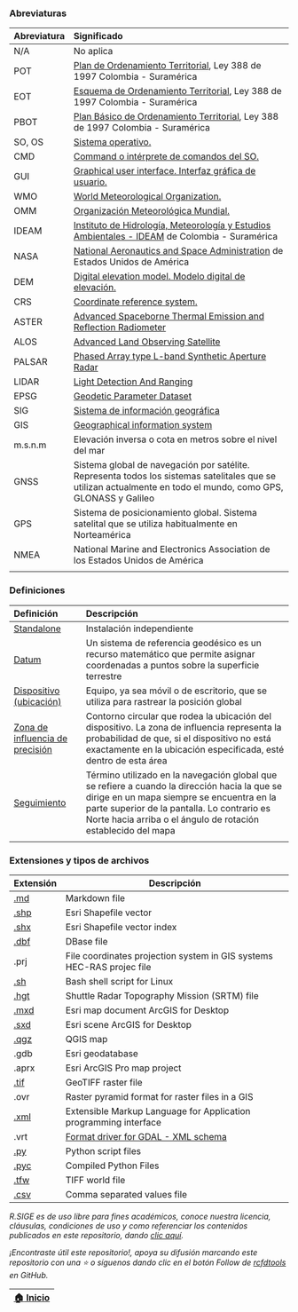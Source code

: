 ### Abreviaturas

| Abreviatura | Significado                                                                                                                                                          |
|:------------|:---------------------------------------------------------------------------------------------------------------------------------------------------------------------|
| N/A         | No aplica                                                                                                                                                            |
| POT         | [Plan de Ordenamiento Territorial](http://www.secretariasenado.gov.co/senado/basedoc/ley_0388_1997.html), Ley 388 de 1997 Colombia - Suramérica                      |
| EOT         | [Esquema de Ordenamiento Territorial](http://www.secretariasenado.gov.co/senado/basedoc/ley_0388_1997.html), Ley 388 de 1997 Colombia - Suramérica                   |
| PBOT        | [Plan Básico de Ordenamiento Territorial](http://www.secretariasenado.gov.co/senado/basedoc/ley_0388_1997.html), Ley 388 de 1997 Colombia - Suramérica               |
| SO, OS      | [Sistema operativo.](https://en.wikipedia.org/wiki/Operating_system)                                                                                                 |
| CMD         | [Command o intérprete de comandos del SO.](https://en.wikipedia.org/wiki/Cmd.exe)                                                                                    |
| GUI         | [Graphical user interface. Interfaz gráfica de usuario.](https://en.wikipedia.org/wiki/Graphical_user_interface)                                                     |
| WMO         | [World Meteorological Organization.](https://public.wmo.int/en)                                                                                                      |
| OMM         | [Organización Meteorológica Mundial.](https://public.wmo.int/es)                                                                                                     |
| IDEAM       | [Instituto de Hidrología, Meteorología y Estudios Ambientales - IDEAM](http://www.ideam.gov.co/) de Colombia - Suramérica                                            |
| NASA        | [National Aeronautics and Space Administration](https://www.nasa.gov/) de Estados Unidos de América                                                                  |
| DEM         | [Digital elevation model. Modelo digital de elevación.](https://pro.arcgis.com/en/pro-app/2.8/tool-reference/spatial-analyst/exploring-digital-elevation-models.htm) |
| CRS         | [Coordinate reference system.](https://docs.qgis.org/3.22/en/docs/gentle_gis_introduction/coordinate_reference_systems.html)                                         |
| ASTER       | [Advanced Spaceborne Thermal Emission and Reflection Radiometer ](https://asterweb.jpl.nasa.gov/gdem.asp)                                                            |
| ALOS        | [Advanced Land Observing Satellite](https://asf.alaska.edu/data-sets/sar-data-sets/alos-palsar/)                                                                     |
| PALSAR      | [Phased Array type L-band Synthetic Aperture Radar ](https://asf.alaska.edu/data-sets/sar-data-sets/alos-palsar/)                                                    |
| LIDAR       | [Light Detection And Ranging](https://en.wikipedia.org/wiki/Lidar)                                                                                                   |
| EPSG        | [Geodetic Parameter Dataset](https://en.wikipedia.org/wiki/EPSG_Geodetic_Parameter_Dataset)                                                                          |
| SIG         | [Sistema de información geográfica](https://www.esri.com/es-es/what-is-gis/overview)                                                                                 |
| GIS         | [Geographical information system](https://www.esri.com/en-us/what-is-gis/overview)                                                                                   |
| m.s.n.m     | Elevación inversa o cota en metros sobre el nivel del mar                                                                                                            |
| GNSS        | Sistema global de navegación por satélite. Representa todos los sistemas satelitales que se utilizan actualmente en todo el mundo, como GPS, GLONASS y Galileo       |
| GPS         | Sistema de posicionamiento global. Sistema satelital que se utiliza habitualmente en Norteamérica                                                                    |
| NMEA        | National Marine and Electronics Association de los Estados Unidos de América                                                                                         |
|             |                                                                                                                                                                      |


### Definiciones

| Definición                                                                                                                             | Descripción                                                                                                                                                                                                                                                 |
|:---------------------------------------------------------------------------------------------------------------------------------------|:------------------------------------------------------------------------------------------------------------------------------------------------------------------------------------------------------------------------------------------------------------|
| [Standalone](https://en.wikipedia.org/wiki/Standalone_software)                                                                        | Instalación independiente                                                                                                                                                                                                                                   |
| [Datum](https://en.wikipedia.org/wiki/Geodetic_datum)                                                                                  | Un sistema de referencia geodésico es un recurso matemático que permite asignar coordenadas a puntos sobre la superficie terrestre                                                                                                                          |
| [Dispositivo (ubicación)](https://pro.arcgis.com/es/pro-app/latest/help/mapping/device-location/gnss-and-location-devices.htm)         | Equipo, ya sea móvil o de escritorio, que se utiliza para rastrear la posición global                                                                                                                                                                       |
| [Zona de influencia de precisión](https://pro.arcgis.com/es/pro-app/latest/help/mapping/device-location/gnss-and-location-devices.htm) | Contorno circular que rodea la ubicación del dispositivo. La zona de influencia representa la probabilidad de que, si el dispositivo no está exactamente en la ubicación especificada, esté dentro de esta área                                             |
| [Seguimiento](https://pro.arcgis.com/es/pro-app/latest/help/mapping/device-location/gnss-and-location-devices.htm)                     | Término utilizado en la navegación global que se refiere a cuando la dirección hacia la que se dirige en un mapa siempre se encuentra en la parte superior de la pantalla. Lo contrario es Norte hacia arriba o el ángulo de rotación establecido del mapa  |
|                                                                                                                                        |                                                                                                                                                                                                                                                             |


### Extensiones y tipos de archivos

| Extensión                                   | Descripción                                                                      |
|:--------------------------------------------|----------------------------------------------------------------------------------|
| [.md](https://fileinfo.com/extension/md)    | Markdown file                                                                    |
| [.shp](https://fileinfo.com/extension/shp)  | Esri Shapefile vector                                                            |
| [.shx](https://fileinfo.com/extension/shx)  | Esri Shapefile vector index                                                      |
| [.dbf](https://fileinfo.com/extension/dbf)  | DBase file                                                                       |
| .prj                                        | File coordinates projection system in GIS systems<br>HEC-RAS projec file         |
| [.sh](https://fileinfo.com/extension/sh)    | Bash shell script for Linux                                                      |
| [.hgt](https://fileinfo.com/extension/hgt)  | Shuttle Radar Topography Mission (SRTM) file                                     |
| [.mxd](https://fileinfo.com/extension/mxd)  | Esri map document ArcGIS for Desktop                                             |
| [.sxd](https://fileinfo.com/extension/sxd)  | Esri scene ArcGIS for Desktop                                                    |
| [.qgz](https://fileinfo.com/extension/qgz)  | QGIS map                                                                         |
| .gdb                                        | Esri geodatabase                                                                 |
| .aprx                                       | Esri ArcGIS Pro map project                                                      |
| [.tif](https://fileinfo.com/extension/tif)  | GeoTIFF raster file                                                              |
| .ovr                                        | Raster pyramid format for raster files in a GIS                                  |
| [.xml](https://fileinfo.com/extension/xml)  | Extensible Markup Language for Application programming interface                 |
| .vrt                                        | [Format driver for GDAL -  XML schema](https://gdal.org/drivers/raster/vrt.html) |
| [.py](https://fileinfo.com/extension/py)    | Python script files                                                              |
| [.pyc](https://fileinfo.com/extension/pyc)  | Compiled Python Files                                                            |
| [.tfw](https://fileinfo.com/extension/tfw)  | TIFF world file                                                                  |
| [.csv](https://fileinfo.com/extension/csv)  | Comma separated values file                                                      |


_R.SIGE es de uso libre para fines académicos, conoce nuestra licencia, cláusulas, condiciones de uso y como referenciar los contenidos publicados en este repositorio, dando [clic aquí](LICENSE.md)._

_¡Encontraste útil este repositorio!, apoya su difusión marcando este repositorio con una ⭐ o síguenos dando clic en el botón Follow de [rcfdtools](https://github.com/rcfdtools) en GitHub._

| [:house: Inicio](README.md) |
|-----------------------------|